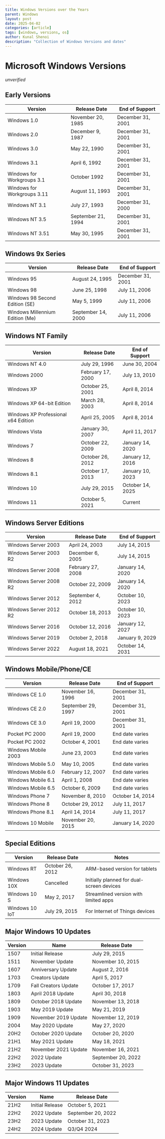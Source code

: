 ```yaml
---
title: Windows Versions over the Years
parent: Windows
layout: post
date: 2025-04-02
categories: [article]
tags: [windows, versions, os]
author: Kunal Shenoi
description: "Collection of Windows Versions and dates"
---
```

# Microsoft Windows Versions

*unverified*

## Early Versions

| Version | Release Date | End of Support |
|---------|-------------|----------------|
| Windows 1.0 | November 20, 1985 | December 31, 2001 |
| Windows 2.0 | December 9, 1987 | December 31, 2001 |
| Windows 3.0 | May 22, 1990 | December 31, 2001 |
| Windows 3.1 | April 6, 1992 | December 31, 2001 |
| Windows for Workgroups 3.1 | October 1992 | December 31, 2001 |
| Windows for Workgroups 3.11 | August 11, 1993 | December 31, 2001 |
| Windows NT 3.1 | July 27, 1993 | December 31, 2000 |
| Windows NT 3.5 | September 21, 1994 | December 31, 2001 |
| Windows NT 3.51 | May 30, 1995 | December 31, 2001 |

## Windows 9x Series

| Version | Release Date | End of Support |
|---------|-------------|----------------|
| Windows 95 | August 24, 1995 | December 31, 2001 |
| Windows 98 | June 25, 1998 | July 11, 2006 |
| Windows 98 Second Edition (SE) | May 5, 1999 | July 11, 2006 |
| Windows Millennium Edition (Me) | September 14, 2000 | July 11, 2006 |

## Windows NT Family

| Version | Release Date | End of Support |
|---------|-------------|----------------|
| Windows NT 4.0 | July 29, 1996 | June 30, 2004 |
| Windows 2000 | February 17, 2000 | July 13, 2010 |
| Windows XP | October 25, 2001 | April 8, 2014 |
| Windows XP 64-bit Edition | March 28, 2003 | April 8, 2014 |
| Windows XP Professional x64 Edition | April 25, 2005 | April 8, 2014 |
| Windows Vista | January 30, 2007 | April 11, 2017 |
| Windows 7 | October 22, 2009 | January 14, 2020 |
| Windows 8 | October 26, 2012 | January 12, 2016 |
| Windows 8.1 | October 17, 2013 | January 10, 2023 |
| Windows 10 | July 29, 2015 | October 14, 2025 |
| Windows 11 | October 5, 2021 | Current |

## Windows Server Editions

| Version                | Release Date      | End of Support   |
| ---------------------- | ----------------- | ---------------- |
| Windows Server 2003    | April 24, 2003    | July 14, 2015    |
| Windows Server 2003 R2 | December 6, 2005  | July 14, 2015    |
| Windows Server 2008    | February 27, 2008 | January 14, 2020 |
| Windows Server 2008 R2 | October 22, 2009  | January 14, 2020 |
| Windows Server 2012    | September 4, 2012 | October 10, 2023 |
| Windows Server 2012 R2 | October 18, 2013  | October 10, 2023 |
| Windows Server 2016    | October 12, 2016  | January 12, 2027 |
| Windows Server 2019    | October 2, 2018   | January 9, 2029  |
| Windows Server 2022    | August 18, 2021   | October 14, 2031 |

## Windows Mobile/Phone/CE

| Version | Release Date | End of Support |
|---------|-------------|----------------|
| Windows CE 1.0 | November 16, 1996 | December 31, 2001 |
| Windows CE 2.0 | September 29, 1997 | December 31, 2001 |
| Windows CE 3.0 | April 19, 2000 | December 31, 2001 |
| Pocket PC 2000 | April 19, 2000 | End date varies |
| Pocket PC 2002 | October 4, 2001 | End date varies |
| Windows Mobile 2003 | June 23, 2003 | End date varies |
| Windows Mobile 5.0 | May 10, 2005 | End date varies |
| Windows Mobile 6.0 | February 12, 2007 | End date varies |
| Windows Mobile 6.1 | April 1, 2008 | End date varies |
| Windows Mobile 6.5 | October 6, 2009 | End date varies |
| Windows Phone 7 | November 8, 2010 | October 14, 2014 |
| Windows Phone 8 | October 29, 2012 | July 11, 2017 |
| Windows Phone 8.1 | April 14, 2014 | July 11, 2017 |
| Windows 10 Mobile | November 20, 2015 | January 14, 2020 |

## Special Editions

| Version | Release Date | Notes |
|---------|-------------|-------|
| Windows RT | October 26, 2012 | ARM-based version for tablets |
| Windows 10X | Cancelled | Initially planned for dual-screen devices |
| Windows 10 S | May 2, 2017 | Streamlined version with limited apps |
| Windows 10 IoT | July 29, 2015 | For Internet of Things devices |

## Major Windows 10 Updates

| Version | Name | Release Date |
|---------|------|-------------|
| 1507 | Initial Release | July 29, 2015 |
| 1511 | November Update | November 10, 2015 |
| 1607 | Anniversary Update | August 2, 2016 |
| 1703 | Creators Update | April 5, 2017 |
| 1709 | Fall Creators Update | October 17, 2017 |
| 1803 | April 2018 Update | April 30, 2018 |
| 1809 | October 2018 Update | November 13, 2018 |
| 1903 | May 2019 Update | May 21, 2019 |
| 1909 | November 2019 Update | November 12, 2019 |
| 2004 | May 2020 Update | May 27, 2020 |
| 20H2 | October 2020 Update | October 20, 2020 |
| 21H1 | May 2021 Update | May 18, 2021 |
| 21H2 | November 2021 Update | November 16, 2021 |
| 22H2 | 2022 Update | September 20, 2022 |
| 23H2 | 2023 Update | October 31, 2023 |

## Major Windows 11 Updates

| Version | Name | Release Date |
|---------|------|-------------|
| 21H2 | Initial Release | October 5, 2021 |
| 22H2 | 2022 Update | September 20, 2022 |
| 23H2 | 2023 Update | October 31, 2023 |
| 24H2 | 2024 Update | Q3/Q4 2024 |

